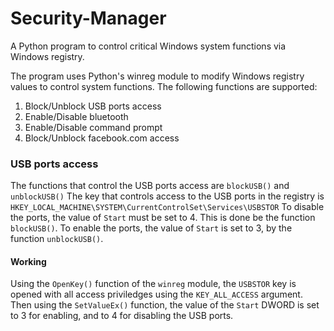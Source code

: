 # Security-Manager
A Python program to control critical Windows system functions via Windows registry. 

The program uses Python's winreg module to modify Windows registry values to control system functions.
The following functions are supported:
1. Block/Unblock USB ports access
2. Enable/Disable bluetooth
3. Enable/Disable command prompt
4. Block/Unblock facebook.com access

### USB ports access
The functions that control the USB ports access are `blockUSB()` and `unblockUSB()`
The key that controls access to the USB ports in the registry is `HKEY_LOCAL_MACHINE\SYSTEM\CurrentControlSet\Services\USBSTOR`
To disable the ports, the value of `Start` must be set to 4. This is done be the function `blockUSB()`.
To enable the ports, the value of `Start` is set to 3, by the function `unblockUSB()`.

#### Working
Using the `OpenKey()` function of the `winreg` module, the `USBSTOR` key is opened with all access priviledges using the `KEY_ALL_ACCESS` argument. Then using the `SetValueEx()` function, the value of the `Start` DWORD is set to 3 for enabling, and to 4 for disabling the USB ports.
